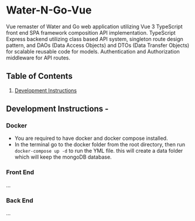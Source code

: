 # Water-N-Go-Vue

Vue remaster of Water and Go web application utilizing Vue 3 TypeScript front end SPA framework composition API implementation. TypeScript Express backend utilizing class based API system, singleton route design pattern, and DAOs (Data Access Objects) and DTOs (Data Transfer Objects) for scalable reusable code for models. Authentication and Authorization middleware for API routes.

## Table of Contents

1. [Development Instructions](#developmentinstructions)

## Development Instructions -

### Docker

- You are required to have docker and docker compose installed.
- In the terminal go to the docker folder from the root directory, then run `docker-compose up -d` to run the YML file.
  this will create a data folder which will keep the mongoDB database.

### Front End

...

### Back End

...
